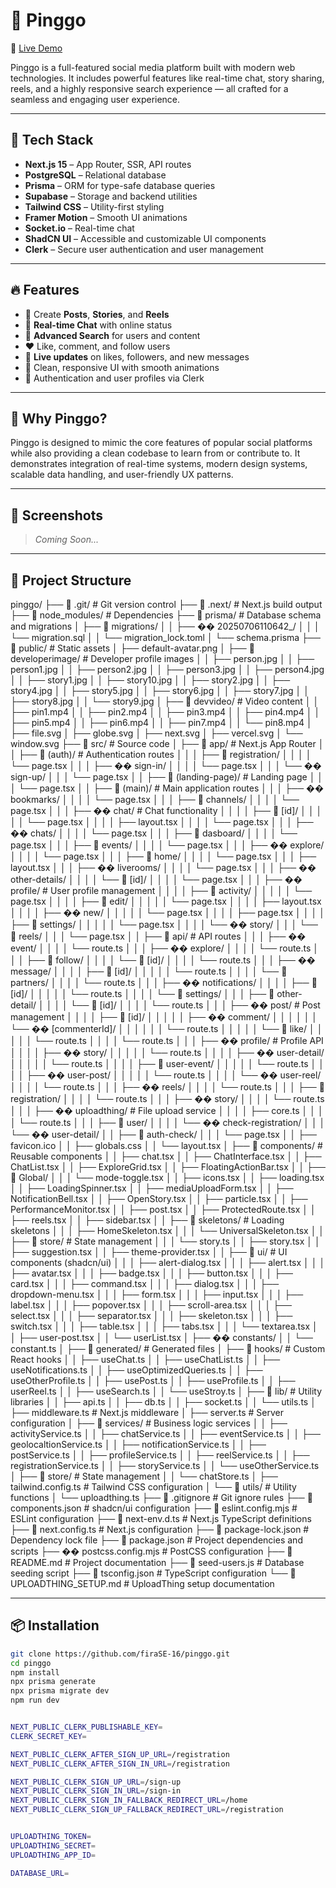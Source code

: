 # 📱 Pinggo

🔗 [Live Demo](https://pinggo-t3jz.onrender.com)

Pinggo is a full-featured social media platform built with modern web technologies. It includes powerful features like real-time chat, story sharing, reels, and a highly responsive search experience — all crafted for a seamless and engaging user experience.

---

## 🚀 Tech Stack

- **Next.js 15** – App Router, SSR, API routes  
- **PostgreSQL** – Relational database  
- **Prisma** – ORM for type-safe database queries  
- **Supabase** – Storage and backend utilities  
- **Tailwind CSS** – Utility-first styling  
- **Framer Motion** – Smooth UI animations  
- **Socket.io** – Real-time chat  
- **ShadCN UI** – Accessible and customizable UI components  
- **Clerk** – Secure user authentication and user management

---

## 🔥 Features

- 📝 Create **Posts**, **Stories**, and **Reels**  
- 💬 **Real-time Chat** with online status  
- 🔎 **Advanced Search** for users and content  
- ❤️ Like, comment, and follow users  
- 🔄 **Live updates** on likes, followers, and new messages  
- 🧾 Clean, responsive UI with smooth animations  
- 🔐 Authentication and user profiles via Clerk

---

## 🧠 Why Pinggo?

Pinggo is designed to mimic the core features of popular social platforms while also providing a clean codebase to learn from or contribute to. It demonstrates integration of real-time systems, modern design systems, scalable data handling, and user-friendly UX patterns.

---

## 📸 Screenshots

> _Coming Soon..._

---

## 📁 Project Structure
pinggo/
├── 📁 .git/                          # Git version control
├── 📁 .next/                         # Next.js build output
├── 📁 node_modules/                  # Dependencies
├── 📁 prisma/                        # Database schema and migrations
│   ├── 📁 migrations/
│   │   ├── �� 20250706110642_/
│   │   │   └── migration.sql
│   │   └── migration_lock.toml
│   └── schema.prisma
├── 📁 public/                        # Static assets
│   ├── default-avatar.png
│   ├── 📁 developerimage/            # Developer profile images
│   │   ├── person.jpg
│   │   ├── person1.jpg
│   │   ├── person2.jpg
│   │   ├── person3.jpg
│   │   ├── person4.jpg
│   │   ├── story1.jpg
│   │   ├── story10.jpg
│   │   ├── story2.jpg
│   │   ├── story4.jpg
│   │   ├── story5.jpg
│   │   ├── story6.jpg
│   │   ├── story7.jpg
│   │   ├── story8.jpg
│   │   └── story9.jpg
│   ├── 📁 devvideo/                  # Video content
│   │   ├── pin1.mp4
│   │   ├── pin2.mp4
│   │   ├── pin3.mp4
│   │   ├── pin4.mp4
│   │   ├── pin5.mp4
│   │   ├── pin6.mp4
│   │   ├── pin7.mp4
│   │   └── pin8.mp4
│   ├── file.svg
│   ├── globe.svg
│   ├── next.svg
│   ├── vercel.svg
│   └── window.svg
├── 📁 src/                           # Source code
│   ├── 📁 app/                       # Next.js App Router
│   │   ├── 📁 (auth)/                # Authentication routes
│   │   │   ├── 📁 registration/
│   │   │   │   └── page.tsx
│   │   │   ├── �� sign-in/
│   │   │   │   └── page.tsx
│   │   │   └── �� sign-up/
│   │   │       └── page.tsx
│   │   ├── 📁 (landing-page)/        # Landing page
│   │   │   └── page.tsx
│   │   ├── 📁 (main)/                # Main application routes
│   │   │   ├── �� bookmarks/
│   │   │   │   └── page.tsx
│   │   │   ├── 📁 channels/
│   │   │   │   └── page.tsx
│   │   │   ├── �� chat/              # Chat functionality
│   │   │   │   ├── 📁 [id]/
│   │   │   │   │   └── page.tsx
│   │   │   │   ├── layout.tsx
│   │   │   │   └── page.tsx
│   │   │   ├── �� chats/
│   │   │   │   └── page.tsx
│   │   │   ├── 📁 dasboard/
│   │   │   │   └── page.tsx
│   │   │   ├── 📁 events/
│   │   │   │   └── page.tsx
│   │   │   ├── �� explore/
│   │   │   │   └── page.tsx
│   │   │   ├── 📁 home/
│   │   │   │   └── page.tsx
│   │   │   ├── layout.tsx
│   │   │   ├── �� liverooms/
│   │   │   │   └── page.tsx
│   │   │   ├── �� other-details/
│   │   │   │   └── 📁 [id]/
│   │   │   │       └── page.tsx
│   │   │   ├── �� profile/           # User profile management
│   │   │   │   ├── 📁 activity/
│   │   │   │   │   └── page.tsx
│   │   │   │   ├── 📁 edit/
│   │   │   │   │   └── page.tsx
│   │   │   │   ├── layout.tsx
│   │   │   │   ├── �� new/
│   │   │   │   │   └── page.tsx
│   │   │   │   ├── page.tsx
│   │   │   │   ├── 📁 settings/
│   │   │   │   │   └── page.tsx
│   │   │   │   └── �� story/
│   │   │   └── 📁 reels/
│   │   │       └── page.tsx
│   │   ├── 📁 api/                   # API routes
│   │   │   ├── �� event/
│   │   │   │   └── route.ts
│   │   │   ├── �� explore/
│   │   │   │   └── route.ts
│   │   │   ├── 📁 follow/
│   │   │   │   └── 📁 [id]/
│   │   │   │       └── route.ts
│   │   │   ├── �� message/
│   │   │   │   ├── 📁 [id]/
│   │   │   │   │   └── route.ts
│   │   │   │   └── 📁 partners/
│   │   │   │       └── route.ts
│   │   │   ├── �� notifications/
│   │   │   │   ├── 📁 [id]/
│   │   │   │   │   └── route.ts
│   │   │   │   └── 📁 settings/
│   │   │   ├── 📁 other-detail/
│   │   │   │   └── 📁 [id]/
│   │   │   │       └── route.ts
│   │   │   ├── �� post/              # Post management
│   │   │   │   ├── 📁 [id]/
│   │   │   │   │   ├── �� comment/
│   │   │   │   │   │   └── �� [commenterId]/
│   │   │   │   │   │       └── route.ts
│   │   │   │   │   └── 📁 like/
│   │   │   │   │       └── route.ts
│   │   │   │   └── route.ts
│   │   │   ├── �� profile/           # Profile API
│   │   │   │   ├── �� story/
│   │   │   │   │   └── route.ts
│   │   │   │   ├── �� user-detail/
│   │   │   │   │   └── route.ts
│   │   │   │   ├── 📁 user-event/
│   │   │   │   │   └── route.ts
│   │   │   │   ├── �� user-post/
│   │   │   │   │   └── route.ts
│   │   │   │   └── �� user-reel/
│   │   │   │       └── route.ts
│   │   │   ├── �� reels/
│   │   │   │   └── route.ts
│   │   │   ├── 📁 registration/
│   │   │   │   └── route.ts
│   │   │   ├── �� story/
│   │   │   │   └── route.ts
│   │   │   ├── �� uploadthing/       # File upload service
│   │   │   │   ├── core.ts
│   │   │   │   └── route.ts
│   │   │   ├── 📁 user/
│   │   │   │   └── �� check-registration/
│   │   │   └── �� user-detail/
│   │   ├── 📁 auth-check/
│   │   │   └── page.tsx
│   │   ├── favicon.ico
│   │   ├── globals.css
│   │   └── layout.tsx
│   ├── 📁 components/                # Reusable components
│   │   ├── chat.tsx
│   │   ├── ChatInterface.tsx
│   │   ├── ChatList.tsx
│   │   ├── ExploreGrid.tsx
│   │   ├── FloatingActionBar.tsx
│   │   ├── 📁 Global/
│   │   │   └── mode-toggle.tsx
│   │   ├── icons.tsx
│   │   ├── loading.tsx
│   │   ├── LoadingSpinner.tsx
│   │   ├── mediaUploadForm.tsx
│   │   ├── NotificationBell.tsx
│   │   ├── OpenStory.tsx
│   │   ├── particle.tsx
│   │   ├── PerformanceMonitor.tsx
│   │   ├── post.tsx
│   │   ├── ProtectedRoute.tsx
│   │   ├── reels.tsx
│   │   ├── sidebar.tsx
│   │   ├── 📁 skeletons/             # Loading skeletons
│   │   │   ├── HomeSkeleton.tsx
│   │   │   └── UniversalSkeleton.tsx
│   │   ├── 📁 store/                 # State management
│   │   │   └── story.ts
│   │   ├── story.tsx
│   │   ├── suggestion.tsx
│   │   ├── theme-provider.tsx
│   │   ├── 📁 ui/                    # UI components (shadcn/ui)
│   │   │   ├── alert-dialog.tsx
│   │   │   ├── alert.tsx
│   │   │   ├── avatar.tsx
│   │   │   ├── badge.tsx
│   │   │   ├── button.tsx
│   │   │   ├── card.tsx
│   │   │   ├── command.tsx
│   │   │   ├── dialog.tsx
│   │   │   ├── dropdown-menu.tsx
│   │   │   ├── form.tsx
│   │   │   ├── input.tsx
│   │   │   ├── label.tsx
│   │   │   ├── popover.tsx
│   │   │   ├── scroll-area.tsx
│   │   │   ├── select.tsx
│   │   │   ├── separator.tsx
│   │   │   ├── skeleton.tsx
│   │   │   ├── switch.tsx
│   │   │   ├── table.tsx
│   │   │   ├── tabs.tsx
│   │   │   └── textarea.tsx
│   │   ├── user-post.tsx
│   │   └── userList.tsx
│   ├── �� constants/
│   │   └── constant.ts
│   ├── 📁 generated/                 # Generated files
│   ├── 📁 hooks/                     # Custom React hooks
│   │   ├── useChat.ts
│   │   ├── useChatList.ts
│   │   ├── useNotifications.ts
│   │   ├── useOptimizedQueries.ts
│   │   ├── useOtherProfile.ts
│   │   ├── usePost.ts
│   │   ├── useProfile.ts
│   │   ├── userReel.ts
│   │   ├── useSearch.ts
│   │   └── useStroy.ts
│   ├── 📁 lib/                       # Utility libraries
│   │   ├── api.ts
│   │   ├── db.ts
│   │   ├── socket.ts
│   │   └── utils.ts
│   ├── middleware.ts                 # Next.js middleware
│   ├── server.ts                     # Server configuration
│   ├── 📁 services/                  # Business logic services
│   │   ├── activityService.ts
│   │   ├── chatService.ts
│   │   ├── eventService.ts
│   │   ├── geolocaltionService.ts
│   │   ├── notificationService.ts
│   │   ├── postService.ts
│   │   ├── profileService.ts
│   │   ├── reelService.ts
│   │   ├── registrationService.ts
│   │   ├── storyService.ts
│   │   └── useOtherService.ts
│   ├── 📁 store/                     # State management
│   │   └── chatStore.ts
│   ├── tailwind.config.ts            # Tailwind CSS configuration
│   └── 📁 utils/                     # Utility functions
│       └── uploadthing.ts
├── 📄 .gitignore                     # Git ignore rules
├── 📄 components.json                # shadcn/ui configuration
├── 📄 eslint.config.mjs              # ESLint configuration
├── 📄 next-env.d.ts                  # Next.js TypeScript definitions
├── 📄 next.config.ts                 # Next.js configuration
├── 📄 package-lock.json              # Dependency lock file
├── 📄 package.json                   # Project dependencies and scripts
├── �� postcss.config.mjs             # PostCSS configuration
├── 📄 README.md                      # Project documentation
├── 📄 seed-users.js                  # Database seeding script
├── 📄 tsconfig.json                  # TypeScript configuration
└── 📄 UPLOADTHING_SETUP.md           # UploadThing setup documentation




---

## 📦 Installation

```bash
git clone https://github.com/firaSE-16/pinggo.git
cd pinggo
npm install
npx prisma generate
npx prisma migrate dev
npm run dev


NEXT_PUBLIC_CLERK_PUBLISHABLE_KEY=
CLERK_SECRET_KEY=

NEXT_PUBLIC_CLERK_AFTER_SIGN_UP_URL=/registration
NEXT_PUBLIC_CLERK_AFTER_SIGN_IN_URL=/registration

NEXT_PUBLIC_CLERK_SIGN_UP_URL=/sign-up
NEXT_PUBLIC_CLERK_SIGN_IN_URL=/sign-in
NEXT_PUBLIC_CLERK_SIGN_IN_FALLBACK_REDIRECT_URL=/home
NEXT_PUBLIC_CLERK_SIGN_UP_FALLBACK_REDIRECT_URL=/registration


UPLOADTHING_TOKEN=
UPLOADTHING_SECRET=
UPLOADTHING_APP_ID=

DATABASE_URL=
